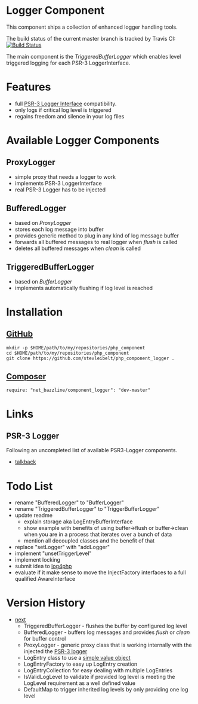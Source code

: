 # Logger Component

This component ships a collection of enhanced logger handling tools.

The build status of the current master branch is tracked by Travis CI:
[![Build Status](https://travis-ci.org/stevleibelt/php_component_logger.png?branch=master)](http://travis-ci.org/stevleibelt/php_component_logger)

The main component is the *TriggeredBufferLogger* which enables level triggered logging for each PSR-3 LoggerInterface.

# Features

* full [PSR-3 Logger Interface](https://github.com/php-fig/fig-standards/blob/master/accepted/PSR-3-logger-interface.md) compatibility.
* only logs if critical log level is triggered
* regains freedom and silence in your log files

# Available Logger Components

## ProxyLogger

* simple proxy that needs a logger to work
* implements PSR-3 LoggerInterface
* real PSR-3 Logger has to be injected

## BufferedLogger

* based on *ProxyLogger*
* stores each log message into buffer
* provides generic method to plug in any kind of log message buffer
* forwards all buffered messages to real logger when *flush* is called
* deletes all buffered messages when *clean* is called

## TriggeredBufferLogger

* based on *BufferLogger*
* implements automatically flushing if log level is reached

# Installation

## [GitHub](https://github.com/stevleibelt/php_component_logger)

    mkdir -p $HOME/path/to/my/repositories/php_component
    cd $HOME/path/to/my/repositories/php_component
    git clone https://github.com/stevleibelt/php_component_logger .

## [Composer](https://packagist.org/packages/net_bazzline/component_logger)

    require: "net_bazzline/component_logger": "dev-master"

# Links

## PSR-3 Logger

Following an uncompleted list of available PSR3-Logger components.

* [talkback](https://github.com/chrisnoden/talkback)

# Todo List

* rename "BufferedLogger" to "BufferLogger"
* rename "TriggeredBufferLogger" to "TriggerBufferLogger"
* update readme
    * explain storage aka LogEntryBufferInterface
    * show example with benefits of using buffer->flush or buffer->clean when you are in a process that iterates over a bunch of data
    * mention all decoupled classes and the benefit of that
* replace "setLogger" with "addLogger"
* implement "unsetTriggerLevel"
* implement locking
* submit idea to [log4php](https://logging.apache.org/log4php/)
* evaluate if it make sense to move the InjectFactory interfaces to a full qualified AwareInterface

# Version History

* [next](https://github.com/stevleibelt/php_component_logger)
    * TriggeredBufferLogger - flushes the buffer by configured log level
    * BufferedLogger - buffers log messages and provides *flush* or *clean* for buffer control
    * ProxyLogger - generic proxy class that is working internally with the injected the [PSR-3 logger](https://github.com/php-fig/log)
    * LogEntry class to use a [simple value object](http://en.wikipedia.org/wiki/Data_Transfer_Object)
    * LogEntryFactory to easy up LogEntry creation
    * LogEntryCollection for easy dealing with multiple LogEntries
    * IsValidLogLevel to validate if provided log level is meeting the LogLevel requirement as a well defined value
    * DefaultMap to trigger inherited log levels by only providing one log level

